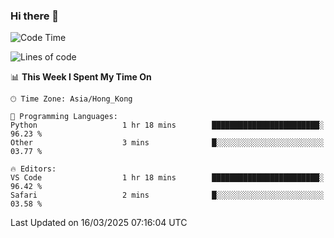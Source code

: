 ### Hi there 👋

<!--
**nicehiro/nicehiro** is a ✨ _special_ ✨ repository because its `README.md` (this file) appears on your GitHub profile.

Here are some ideas to get you started:

- 🔭 I’m currently working on ...
- 🌱 I’m currently learning ...
- 👯 I’m looking to collaborate on ...
- 🤔 I’m looking for help with ...
- 💬 Ask me about ...
- 📫 How to reach me: ...
- 😄 Pronouns: ...
- ⚡ Fun fact: ...
-->

<!--START_SECTION:waka-->
![Code Time](http://img.shields.io/badge/Code%20Time-355%20hrs%2045%20mins-blue)

![Lines of code](https://img.shields.io/badge/From%20Hello%20World%20I%27ve%20Written-1.6%20million%20lines%20of%20code-blue)

📊 **This Week I Spent My Time On** 

```text
🕑︎ Time Zone: Asia/Hong_Kong

💬 Programming Languages: 
Python                   1 hr 18 mins        ████████████████████████░   96.23 % 
Other                    3 mins              █░░░░░░░░░░░░░░░░░░░░░░░░   03.77 % 

🔥 Editors: 
VS Code                  1 hr 18 mins        ████████████████████████░   96.42 % 
Safari                   2 mins              █░░░░░░░░░░░░░░░░░░░░░░░░   03.58 % 
```


 Last Updated on 16/03/2025 07:16:04 UTC
<!--END_SECTION:waka-->
